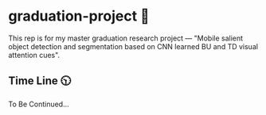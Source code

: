 # graduation-project :book:
This rep is for my master graduation research project — "Mobile salient object detection and segmentation based on  CNN learned  BU and TD visual attention cues". 



## Time Line :clock1030:



To Be Continued...